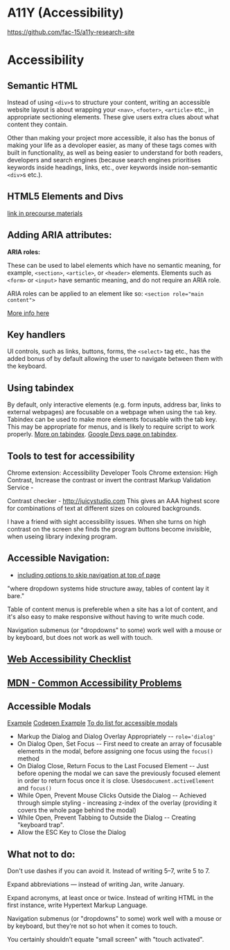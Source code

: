 # A11Y (Accessibility)


https://github.com/fac-15/a11y-research-site


# Accessibility 



## Semantic HTML 
Instead of using ```<div>```s to structure your content, writing an accessible website layout is about wrapping your ```<nav>```, ```<footer>```, ```<article>``` etc., in appropriate sectioning elements. These give users extra clues about what content they contain. 

Other than making your project more accessible, it also has the bonus  of making your life as a devoloper easier, as many of these tags comes with built in functionality, as well as being easier to understand for both readers, developers and search engines (because search engines prioritises keywords inside headings, links, etc., over keywords inside non-semantic ```<div>```s etc.).


## HTML5 Elements and Divs
[link in precourse materials](https://codepen.io/mi-lee/post/an-overview-of-html5-semantics)

## Adding ARIA attributes:

**ARIA roles:**

These can be used to label elements which have no semantic meaning, for example, ```<section>```, ```<article>```, or ```<header>``` elements. Elements such as ```<form>``` or ```<input>``` have semantic meaning, and do not require an ARIA role.

ARIA roles can be applied to an element like so:
```<section role="main content">```

[More info here](https://a11yproject.com/posts/getting-started-aria/)

## Key handlers 
UI controls, such as links, buttons, forms, the ```<select>``` tag etc., has the added bonus of by default allowing the user to navigate between them with the keyboard.  

## Using tabindex  

By default, only interactive elements (e.g. form inputs, address bar, links to external webpages) are focusable on a webpage when using the `tab` key. Tabindex can be used to make more elements focusable with the tab key. This may be appropriate for menus, and is likely to require script to work properly. [More on tabindex](https://developer.mozilla.org/en-US/docs/Web/Accessibility/Keyboard-navigable_JavaScript_widgets#Using_tabindex).
[Google Devs page on tabindex](https://developers.google.com/web/fundamentals/accessibility/focus/using-tabindex).


Tools to test for accessibility
------------------------------
Chrome extension: Accessibility Developer Tools
Chrome extension: High Contrast, Increase the contrast or invert the contrast
Markup Validation Service -

Contrast checker - http://juicystudio.com
This gives an AAA highest score for combinations of text at different sizes on coloured backgrounds.

I have a friend with sight accessibility issues. When she turns on high contrast on the screen she finds the program buttons become invisible, when useing library indexing program.


## Accessible Navigation:
- [including options to skip navigation at top of page](https://a11yproject.com/posts/skip-nav-links/)

"where dropdown systems hide structure away, tables of content lay it bare."

Table of content menus is prefereble when a site has a lot of content, and it's also easy to make responsive without having to write much code.

Navigation submenus (or "dropdowns" to some) work well with a mouse or by keyboard, but does not work as well with touch.


## [Web Accessibility Checklist](https://a11yproject.com/checklist)


## [MDN - Common Accessibility Problems](https://developer.mozilla.org/en-US/docs/Learn/Tools_and_testing/Cross_browser_testing/Accessibility)

## Accessible Modals
[Example](https://www.w3.org/TR/wai-aria-practices/examples/dialog-modal/dialog.html)
[Codepen Example](https://codepen.io/matuzo/pen/GrNdvK)
[To do list for accessible modals](https://bitsofco.de/accessible-modal-dialog/)
- Markup the Dialog and Dialog Overlay Appropriately
-- ```role='dialog'```
- On Dialog Open, Set Focus
-- First need to create an array of focusable elements in the modal, before assigning one focus using the ```focus()``` method
- On Dialog Close, Return Focus to the Last Focused Element
-- Just before opening the modal we can save the previously focused element in order to return focus once it is close. Uses```document.activeElement``` and ```focus()```
- While Open, Prevent Mouse Clicks Outside the Dialog
-- Achieved through simple styling - increasing z-index of the overlay (providing it covers the whole page behind the modal)
- While Open, Prevent Tabbing to Outside the Dialog
-- Creating "keyboard trap". 
- Allow the ESC Key to Close the Dialog


## What not to do:

Don't use dashes if you can avoid it. Instead of writing 5–7, write 5 to 7.
      
Expand abbreviations — instead of writing Jan, write January.
      
Expand acronyms, at least once or twice. Instead of writing HTML in the first instance, write Hypertext Markup Language.

Navigation submenus (or "dropdowns" to some) work well with a mouse or by keyboard, but they’re not so hot when it comes to touch.

You certainly shouldn’t equate "small screen" with "touch activated". 


